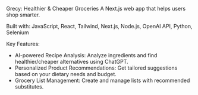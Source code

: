 Grecy: Healthier & Cheaper Groceries
A Next.js web app that helps users shop smarter.

Built with: JavaScript, React, Tailwind, Next.js, Node.js, OpenAI API, Python, Selenium

Key Features:
- AI-powered Recipe Analysis: Analyze ingredients and find healthier/cheaper alternatives using ChatGPT.
- Personalized Product Recommendations: Get tailored suggestions based on your dietary needs and budget.
- Grocery List Management: Create and manage lists with recommended substitutes.
